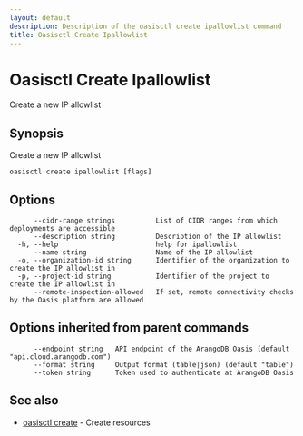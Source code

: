 ```yaml
---
layout: default
description: Description of the oasisctl create ipallowlist command
title: Oasisctl Create Ipallowlist
---
```

# Oasisctl Create Ipallowlist

Create a new IP allowlist

## Synopsis

Create a new IP allowlist

```
oasisctl create ipallowlist [flags]
```

## Options

```
      --cidr-range strings          List of CIDR ranges from which deployments are accessible
      --description string          Description of the IP allowlist
  -h, --help                        help for ipallowlist
      --name string                 Name of the IP allowlist
  -o, --organization-id string      Identifier of the organization to create the IP allowlist in
  -p, --project-id string           Identifier of the project to create the IP allowlist in
      --remote-inspection-allowed   If set, remote connectivity checks by the Oasis platform are allowed
```

## Options inherited from parent commands

```
      --endpoint string   API endpoint of the ArangoDB Oasis (default "api.cloud.arangodb.com")
      --format string     Output format (table|json) (default "table")
      --token string      Token used to authenticate at ArangoDB Oasis
```

## See also

* [oasisctl create](oasisctl-create.html)	 - Create resources

